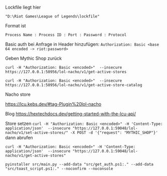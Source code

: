 Lockfile liegt hier

`"D:\Riot Games\League of Legends\lockfile"`

Format ist

`Process Name : Process ID : Port : Password : Protocol`

Basic auth bei Anfrage in Header hinzufügen:
`Authorization: Basic <base 64 encoded -> riot:password>`

Geben Mythic Shop zurück

`curl -H "Authorization: Basic <encoded>"  --insecure https://127.0.0.1:50956/lol-nacho/v1/get-active-stores`

`curl -H "Authorization: Basic <encoded>"  --insecure https://127.0.0.1:50956/lol-nacho/v1/get-active-store-catalog`

Nacho store

https://lcu.kebs.dev/#tag-Plugin%20lol-nacho

Blog
https://hextechdocs.dev/getting-started-with-the-lcu-api/





Store setzen
`curl -H "Authorization: Basic <encoded>" -H 'Content-Type: application/json'  --insecure "https://127.0.0.1:59048/lol-nacho/v1/set-active-stores/" -X POST -d '{"request": "MYTHIC_SHOP"}'`
dann abrufen

`curl -H "Authorization: Basic <encoded>" -H 'Content-Type: application/json'  --insecure "https://127.0.0.1:59048/lol-nacho/v1/get-active-stores"`

`pyinstaller src/main.py --add-data "src/get_auth.ps1:." --add-data "src/toast_script.ps1:." --noconfirm --noconsole`